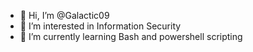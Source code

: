 - 👋 Hi, I’m @Galactic09
- 👀 I’m interested in Information Security
- 🌱 I’m currently learning Bash and powershell scripting

